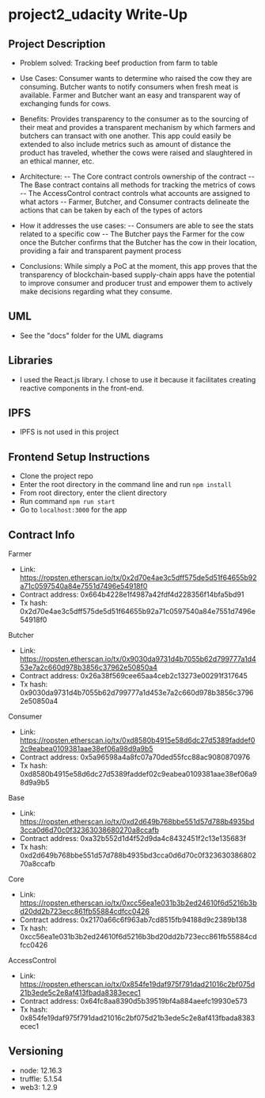# project2_udacity Write-Up

## Project Description
- Problem solved: 
Tracking beef production from farm to table

- Use Cases: 
Consumer wants to determine who raised the cow they are consuming. Butcher wants to notify consumers when fresh meat is available. Farmer and Butcher want an easy and transparent way of exchanging funds for cows.

- Benefits: 
Provides transparency to the consumer as to the sourcing of their meat and provides a transparent mechanism by which farmers and butchers can transact with one another. This app could easily be extended to also include metrics such as amount of distance the product has traveled, whether the cows were raised and slaughtered in an ethical manner, etc. 

- Architecture:
-- The Core contract controls ownership of the contract
-- The Base contract contains all methods for tracking the metrics of cows
-- The AccessControl contract controls what accounts are assigned to what actors
-- Farmer, Butcher, and Consumer contracts delineate the actions that can be taken by each of the types of actors

- How it addresses the use cases:
-- Consumers are able to see the stats related to a specific cow
-- The Butcher pays the Farmer for the cow once the Butcher confirms that the Butcher has the cow in their location, providing a fair and transparent payment process

- Conclusions:
While simply a PoC at the moment, this app proves that the transparency of blockchain-based supply-chain apps have the potential to improve consumer and producer trust and empower them to actively make decisions regarding what they consume. 

## UML
- See the "docs" folder for the UML diagrams

## Libraries
- I used the React.js library. I chose to use it because it facilitates creating reactive components in the front-end.

## IPFS
- IPFS is not used in this project

## Frontend Setup Instructions
- Clone the project repo
- Enter the root directory in the command line and run `npm install`
- From root directory, enter the client directory
- Run command `npm run start`
- Go to `localhost:3000` for the app

## Contract Info
Farmer 
- Link: https://ropsten.etherscan.io/tx/0x2d70e4ae3c5dff575de5d51f64655b92a71c0597540a84e7551d7496e54918f0
- Contract address: 0x664b4228e1f4987a42fdf4d228356f14bfa5bd91
- Tx hash: 0x2d70e4ae3c5dff575de5d51f64655b92a71c0597540a84e7551d7496e54918f0 

Butcher 
- Link: https://ropsten.etherscan.io/tx/0x9030da9731d4b7055b62d799777a1d453e7a2c660d978b3856c37962e50850a4
- Contract address: 0x26a38f569cee65aa4ceb2c13273e00291f317645
- Tx hash: 0x9030da9731d4b7055b62d799777a1d453e7a2c660d978b3856c37962e50850a4

Consumer 
- Link: https://ropsten.etherscan.io/tx/0xd8580b4915e58d6dc27d5389faddef02c9eabea0109381aae38ef06a98d9a9b5
- Contract address: 0x5a96598a4a8fc07a70ded55fcc88ac9080870976
- Tx hash: 0xd8580b4915e58d6dc27d5389faddef02c9eabea0109381aae38ef06a98d9a9b5 

Base 
- Link: https://ropsten.etherscan.io/tx/0xd2d649b768bbe551d57d788b4935bd3cca0d6d70c0f32363038680270a8ccafb
- Contract address: 0xa32b552d1d4f52d9da4c8432451f2c13e135683f
- Tx hash: 0xd2d649b768bbe551d57d788b4935bd3cca0d6d70c0f32363038680270a8ccafb 

Core 
- Link: https://ropsten.etherscan.io/tx/0xcc56ea1e031b3b2ed24610f6d5216b3bd20dd2b723ecc861fb55884cdfcc0426
- Contract address: 0x2170a66c6f963ab7cd8515fb94188d9c2389b138
- Tx hash: 0xcc56ea1e031b3b2ed24610f6d5216b3bd20dd2b723ecc861fb55884cdfcc0426 

AccessControl 
- Link: https://ropsten.etherscan.io/tx/0x854fe19daf975f791dad21016c2bf075d21b3ede5c2e8af413fbada8383ecec1
- Contract address: 0x64fc8aa8390d5b39519bf4a884aeefc19930e573
- Tx hash: 0x854fe19daf975f791dad21016c2bf075d21b3ede5c2e8af413fbada8383ecec1

 ## Versioning
 - node: 12.16.3 
 - truffle: 5.1.54
 - web3: 1.2.9